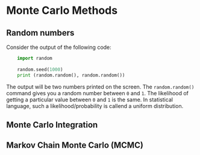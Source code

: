 # Monte Carlo Methods

## Random numbers

Consider the output of the following code:
``` py
    import random
    
    random.seed(1000)
    print (random.random(), random.random())
```

The output will be two numbers printed on the screen. The `random.random()` command gives you a random number between `0` and `1`. The likelihood of getting a particular value between `0` and `1` is the same. In statistical language, such a likelihood/probability is callend a uniform distribution.

## Monte Carlo Integration

## Markov Chain Monte Carlo (MCMC)
